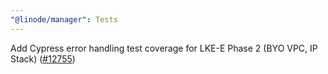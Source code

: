 ```yaml
---
"@linode/manager": Tests
---
```


Add Cypress error handling test coverage for LKE-E Phase 2 (BYO VPC, IP Stack) ([#12755](https://github.com/linode/manager/pull/12755))
